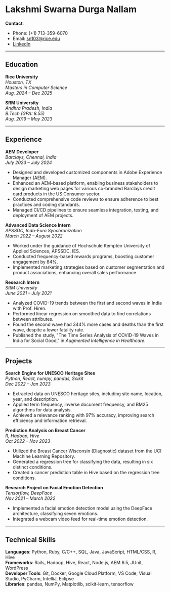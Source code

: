 # Lakshmi Swarna Durga Nallam

**Contact**:  
- Phone: (+1) 713-359-6070  
- Email: sn103@rice.edu  
- [LinkedIn](https://www.linkedin.com/in/swarna-nallam/)

---

## Education

**Rice University**  
*Houston, TX*  
*Masters in Computer Science*  
*Aug. 2024 – Dec 2025*

**SRM University**  
*Andhra Pradesh, India*  
*B.Tech (GPA: 8.55)*  
*Aug. 2019 – May 2023*

---

## Experience

**AEM Developer**  
*Barclays, Chennai, India*  
*July 2023 – July 2024*

- Designed and developed customized components in Adobe Experience Manager (AEM).
- Enhanced an AEM-based platform, enabling business stakeholders to design marketing web pages for various co-branded Barclays credit card products in the US Consumer sector.
- Conducted comprehensive code reviews to ensure adherence to best practices and coding standards.
- Managed CI/CD pipelines to ensure seamless integration, testing, and deployment of AEM projects.

**Advanced Data Science Intern**  
*APSSDC, Indo-Euro Synchronization*  
*March 2022 – August 2022*

- Worked under the guidance of Hochschule Kempten University of Applied Sciences, APSSDC, IES.
- Conducted frequency-based rewards programs, boosting customer engagement by 84%.
- Implemented marketing strategies based on customer segmentation and product associations, enhancing overall sales performance.

**Research Intern**  
*SRM University*  
*June 2021 – July 2021*

- Analyzed COVID-19 trends between the first and second waves in India with Prof. Hiren.
- Performed linear regression on smoothed data to find correlations between attributes.
- Found the second wave had 344% more cases and deaths than the first wave, despite a lower fatality rate.
- Published the study, "The Time Series Analysis of COVID-19 Waves in India for Social Good," in *Augmented Intelligence in Healthcare*.

---

## Projects

**Search Engine for UNESCO Heritage Sites**  
*Python, React, numpy, pandas, Scikit*  
*Dec 2022 – Jan 2023*

- Extracted data on UNESCO heritage sites, including site name, location, year, and description.
- Applied term frequency, inverse document frequency, and BM25 algorithms for data analysis.
- Achieved a relevance ranking with 97% accuracy, improving search efficiency and information retrieval.

**Prediction Analysis on Breast Cancer**  
*R, Hadoop, Hive*  
*Oct 2022 – Nov 2023*

- Utilized the Breast Cancer Wisconsin (Diagnostic) dataset from the UCI Machine Learning Repository.
- Generated a regression tree for classifying the data, resulting in six distinct conditions.
- Created a cancer prediction table in Hive based on the regression tree conditions.

**Research Project on Facial Emotion Detection**  
*Tensorflow, DeepFace*  
*Nov 2021 – March 2022*

- Implemented a facial emotion detection model using the DeepFace architecture, classifying seven emotions.
- Integrated a webcam video feed for real-time emotion detection.

---

## Technical Skills

**Languages**: Python, Ruby, C/C++, SQL, Java, JavaScript, HTML/CSS, R, Hive  
**Frameworks**: Rails, Hadoop, Hive, React, Node.js, AEM 6.5, JUnit, WordPress  
**Developer Tools**: Git, Docker, Google Cloud Platform, VS Code, Visual Studio, PyCharm, IntelliJ, Eclipse  
**Libraries**: pandas, NumPy, Matplotlib, scikit-learn, tensorflow

